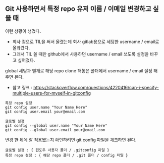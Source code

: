 ## Git 사용하면서 특정 repo 유저 이름 / 이메일 변경하고 싶을 때

이런 상황이 생겼다.

* 회사 컴으로 TIL을 써서 올렸는데 회사 gitlab용으로 세팅한 username / email로 올라갔다.
* 그래서 TIL 쓸 때만 github에서 사용하던 username / email 쓰도록 설정을 바꾸고 싶어졌다.

global 세팅과 별개로 해당 repo clone 해놓은 폴더에서 username / email 설정 해주면 된다.

* 참고 링크 : https://stackoverflow.com/questions/4220416/can-i-specify-multiple-users-for-myself-in-gitconfig

```
특정 repo 설정
git config user.name "Your Name Here"
git config user.email your@email.com

글로벌 설정
git config --global user.name "Your Name Here"
git config --global user.email your@email.com
```

변경 한 뒤에 잘 적용됐는지 확인하려면 git config 파일을 체크하면 된다.

```
글로벌 설정 : { 윈도우 사용자 폴더 / .gitconfig 파일 }
특정 repo 설정 : { 해당 repo 폴더 / .git 폴더 / config 파일 }
```